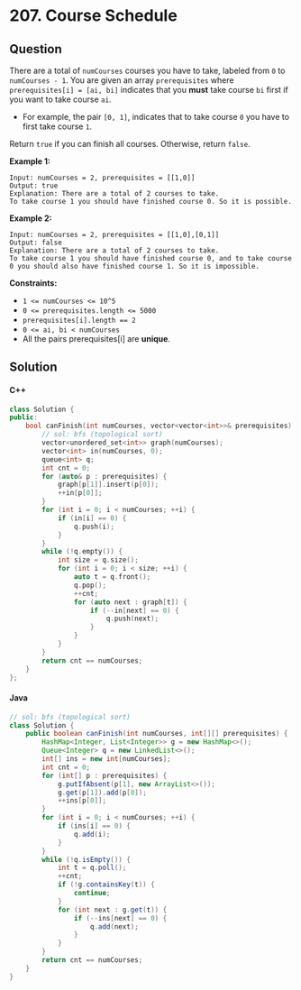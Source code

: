 # 207. Course Schedule

## Question

There are a total of `numCourses` courses you have to take, labeled from `0` to `numCourses - 1`. You are given an array `prerequisites` where `prerequisites[i] = [ai, bi]` indicates that you **must** take course `bi` first if you want to take course `ai`.

* For example, the pair `[0, 1]`, indicates that to take course `0` you have to first take course `1`.

Return `true` if you can finish all courses. Otherwise, return `false`.

**Example 1:**

```
Input: numCourses = 2, prerequisites = [[1,0]]
Output: true
Explanation: There are a total of 2 courses to take. 
To take course 1 you should have finished course 0. So it is possible.
```

**Example 2:**

```
Input: numCourses = 2, prerequisites = [[1,0],[0,1]]
Output: false
Explanation: There are a total of 2 courses to take. 
To take course 1 you should have finished course 0, and to take course 0 you should also have finished course 1. So it is impossible.
```

**Constraints:**

* `1 <= numCourses <= 10^5`
* `0 <= prerequisites.length <= 5000`
* `prerequisites[i].length == 2`
* `0 <= ai, bi < numCourses`
* All the pairs prerequisites\[i] are **unique**.

## Solution

#### C++

```cpp
class Solution {
public:
    bool canFinish(int numCourses, vector<vector<int>>& prerequisites) {
        // sol: bfs (topological sort)
        vector<unordered_set<int>> graph(numCourses);
        vector<int> in(numCourses, 0);
        queue<int> q;
        int cnt = 0;
        for (auto& p : prerequisites) {
            graph[p[1]].insert(p[0]);
            ++in[p[0]];
        }
        for (int i = 0; i < numCourses; ++i) {
            if (in[i] == 0) {
                q.push(i);
            }
        }
        while (!q.empty()) {
            int size = q.size();
            for (int i = 0; i < size; ++i) {
                auto t = q.front();
                q.pop();
                ++cnt;
                for (auto next : graph[t]) {
                    if (--in[next] == 0) {
                        q.push(next);
                    }
                }
            }
        }
        return cnt == numCourses;
    }
};
```

#### Java

```java
// sol: bfs (topological sort)
class Solution {
    public boolean canFinish(int numCourses, int[][] prerequisites) {
        HashMap<Integer, List<Integer>> g = new HashMap<>();
        Queue<Integer> q = new LinkedList<>();
        int[] ins = new int[numCourses];
        int cnt = 0;
        for (int[] p : prerequisites) {
            g.putIfAbsent(p[1], new ArrayList<>());
            g.get(p[1]).add(p[0]);
            ++ins[p[0]];
        }
        for (int i = 0; i < numCourses; ++i) {
            if (ins[i] == 0) {
                q.add(i);
            }
        }
        while (!q.isEmpty()) {
            int t = q.poll();
            ++cnt;
            if (!g.containsKey(t)) {
                continue;
            }
            for (int next : g.get(t)) {
                if (--ins[next] == 0) {
                    q.add(next);
                }
            }
        }
        return cnt == numCourses;
    }
}
```
